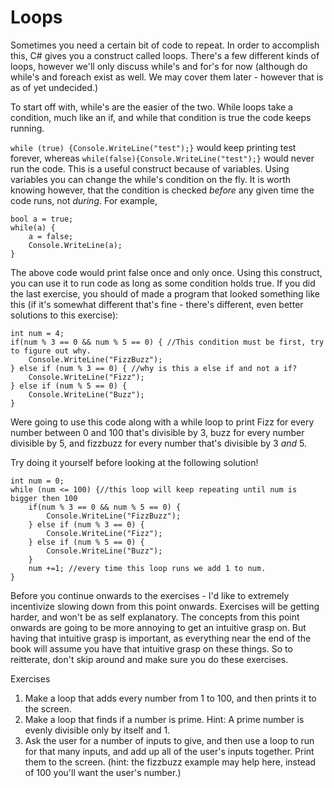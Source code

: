 # Loops
Sometimes you need a certain bit of code to repeat. In order to accomplish this, C# gives you a construct called loops. There's a few different kinds of loops, however we'll only discuss while's and for's for now (although do while's and foreach exist as well. We may cover them later - however that is as of yet undecided.)

To start off with, while's are the easier of the two. While loops take a condition, much like an if, and while that condition is true the code keeps running. 

``while (true) {Console.WriteLine("test");}`` would keep printing test forever, whereas ``while(false){Console.WriteLine("test");}`` would never run the code. This is a useful construct because of variables. Using variables you can change the while's condition on the fly. It is worth knowing however, that the condition is checked *before* any given time the code runs, not *during*. For example, 
```CSharp
bool a = true;
while(a) {
    a = false;
    Console.WriteLine(a);
}
```
The above code would print false once and only once. Using this construct, you can use it to run code as long as some condition holds true. If you did the last exercise, you should of made a program that looked something like this (if it's somewhat different that's fine - there's different, even better solutions to this exercise):

```CSharp
int num = 4; 
if(num % 3 == 0 && num % 5 == 0) { //This condition must be first, try to figure out why.
    Console.WriteLine("FizzBuzz");
} else if (num % 3 == 0) { //why is this a else if and not a if?
    Console.WriteLine("Fizz");
} else if (num % 5 == 0) {
    Console.WriteLine("Buzz");
}
```
Were going to use this code along with a while loop to print Fizz for every number between 0 and 100 that's divisible by 3, buzz for every number divisible by 5, and fizzbuzz for every number that's divisible by 3 *and* 5.

Try doing it yourself before looking at the following solution! 

```CSharp
int num = 0;
while (num <= 100) {//this loop will keep repeating until num is bigger then 100
    if(num % 3 == 0 && num % 5 == 0) {
        Console.WriteLine("FizzBuzz");
    } else if (num % 3 == 0) {
        Console.WriteLine("Fizz");
    } else if (num % 5 == 0) {
        Console.WriteLine("Buzz");
    }
    num +=1; //every time this loop runs we add 1 to num.
}
```

Before you continue onwards to the exercises - I'd like to extremely incentivize slowing down from this point onwards. Exercises will be getting harder, and won't be as self explanatory. The concepts from this point onwards are going to be more annoying to get an intuitive grasp on. But having that intuitive grasp is important, as everything near the end of the book will assume you have that intuitive grasp on these things. So to reitterate, don't skip around and make sure you do these exercises.

Exercises

1. Make a loop that adds every number from 1 to 100, and then prints it to the screen.
2. Make a loop that finds if a number is prime. Hint: A prime number is evenly divisible only by itself and 1. 
3. Ask the user for a number of inputs to give, and then use a loop to run for that many inputs, and add up all of the user's inputs together. Print them to the screen. (hint: the fizzbuzz example may help here, instead of 100 you'll want the user's number.)
